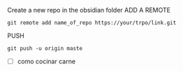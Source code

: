 Create a new repo in the obsidian folder 
ADD A REMOTE 
```
git remote add name_of_repo https://your/trpo/link.git
```
PUSH
```
git push -u origin maste
```

- [ ] como cocinar carne
